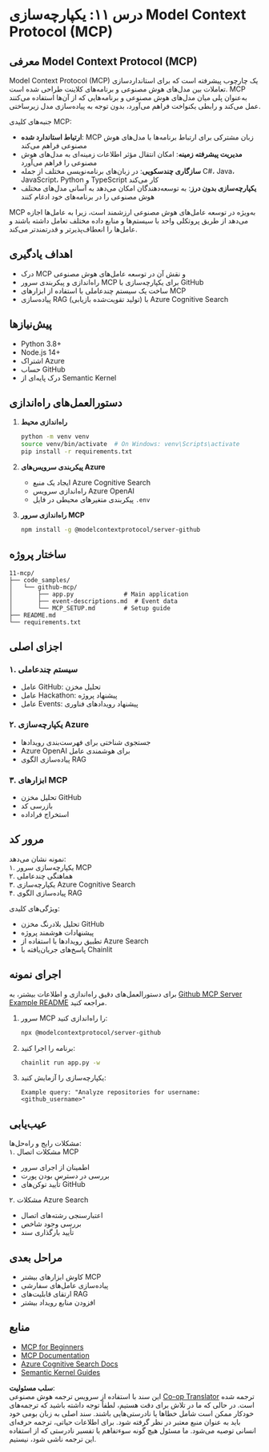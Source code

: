 <!--
CO_OP_TRANSLATOR_METADATA:
{
  "original_hash": "bbce3572338711aeab758506379ab716",
  "translation_date": "2025-05-21T09:37:24+00:00",
  "source_file": "11-mcp/README.md",
  "language_code": "fa"
}
-->
# درس ۱۱: یکپارچه‌سازی Model Context Protocol (MCP)

## معرفی Model Context Protocol (MCP)

Model Context Protocol (MCP) یک چارچوب پیشرفته است که برای استانداردسازی تعاملات بین مدل‌های هوش مصنوعی و برنامه‌های کلاینت طراحی شده است. MCP به‌عنوان پلی میان مدل‌های هوش مصنوعی و برنامه‌هایی که از آن‌ها استفاده می‌کنند عمل می‌کند و رابطی یکنواخت فراهم می‌آورد، بدون توجه به پیاده‌سازی مدل زیرساختی.

جنبه‌های کلیدی MCP:

- **ارتباط استاندارد شده**: MCP زبان مشترکی برای ارتباط برنامه‌ها با مدل‌های هوش مصنوعی فراهم می‌کند  
- **مدیریت پیشرفته زمینه**: امکان انتقال مؤثر اطلاعات زمینه‌ای به مدل‌های هوش مصنوعی را فراهم می‌آورد  
- **سازگاری چندسکویی**: در زبان‌های برنامه‌نویسی مختلف از جمله C#، Java، JavaScript، Python و TypeScript کار می‌کند  
- **یکپارچه‌سازی بدون درز**: به توسعه‌دهندگان امکان می‌دهد به آسانی مدل‌های مختلف هوش مصنوعی را در برنامه‌های خود ادغام کنند  

MCP به‌ویژه در توسعه عامل‌های هوش مصنوعی ارزشمند است، زیرا به عامل‌ها اجازه می‌دهد از طریق پروتکلی واحد با سیستم‌ها و منابع داده مختلف تعامل داشته باشند و عامل‌ها را انعطاف‌پذیرتر و قدرتمندتر می‌کند.

## اهداف یادگیری
- درک MCP و نقش آن در توسعه عامل‌های هوش مصنوعی  
- راه‌اندازی و پیکربندی سرور MCP برای یکپارچه‌سازی با GitHub  
- ساخت یک سیستم چندعاملی با استفاده از ابزارهای MCP  
- پیاده‌سازی RAG (تولید تقویت‌شده بازیابی) با Azure Cognitive Search  

## پیش‌نیازها
- Python 3.8+  
- Node.js 14+  
- اشتراک Azure  
- حساب GitHub  
- درک پایه‌ای از Semantic Kernel  

## دستورالعمل‌های راه‌اندازی

1. **راه‌اندازی محیط**  
   ```bash
   python -m venv venv
   source venv/bin/activate  # On Windows: venv\Scripts\activate
   pip install -r requirements.txt
   ```

2. **پیکربندی سرویس‌های Azure**  
   - ایجاد یک منبع Azure Cognitive Search  
   - راه‌اندازی سرویس Azure OpenAI  
   - پیکربندی متغیرهای محیطی در فایل `.env`  

3. **راه‌اندازی سرور MCP**  
   ```bash
   npm install -g @modelcontextprotocol/server-github
   ```

## ساختار پروژه

```
11-mcp/
├── code_samples/
│   └── github-mcp/
│       ├── app.py              # Main application
│       ├── event-descriptions.md  # Event data
│       └── MCP_SETUP.md        # Setup guide
├── README.md
└── requirements.txt
```

## اجزای اصلی

### ۱. سیستم چندعاملی  
- عامل GitHub: تحلیل مخزن  
- عامل Hackathon: پیشنهاد پروژه  
- عامل Events: پیشنهاد رویدادهای فناوری  

### ۲. یکپارچه‌سازی Azure  
- جستجوی شناختی برای فهرست‌بندی رویدادها  
- Azure OpenAI برای هوشمندی عامل  
- پیاده‌سازی الگوی RAG  

### ۳. ابزارهای MCP  
- تحلیل مخزن GitHub  
- بازرسی کد  
- استخراج فراداده  

## مرور کد

نمونه نشان می‌دهد:  
۱. یکپارچه‌سازی سرور MCP  
۲. هماهنگی چندعاملی  
۳. یکپارچه‌سازی Azure Cognitive Search  
۴. پیاده‌سازی الگوی RAG  

ویژگی‌های کلیدی:  
- تحلیل بلادرنگ مخزن GitHub  
- پیشنهادات هوشمند پروژه  
- تطبیق رویدادها با استفاده از Azure Search  
- پاسخ‌های جریان‌یافته با Chainlit  

## اجرای نمونه

برای دستورالعمل‌های دقیق راه‌اندازی و اطلاعات بیشتر، به [Github MCP Server Example README](./code_samples/github-mcp/README.md) مراجعه کنید.

1. سرور MCP را راه‌اندازی کنید:  
   ```bash
   npx @modelcontextprotocol/server-github
   ```

2. برنامه را اجرا کنید:  
   ```bash
   chainlit run app.py -w
   ```

3. یکپارچه‌سازی را آزمایش کنید:  
   ```
   Example query: "Analyze repositories for username: <github_username>"
   ```

## عیب‌یابی

مشکلات رایج و راه‌حل‌ها:  
۱. مشکلات اتصال MCP  
   - اطمینان از اجرای سرور  
   - بررسی در دسترس بودن پورت  
   - تأیید توکن‌های GitHub  

۲. مشکلات Azure Search  
   - اعتبارسنجی رشته‌های اتصال  
   - بررسی وجود شاخص  
   - تأیید بارگذاری سند  

## مراحل بعدی
- کاوش ابزارهای بیشتر MCP  
- پیاده‌سازی عامل‌های سفارشی  
- ارتقای قابلیت‌های RAG  
- افزودن منابع رویداد بیشتر  

## منابع
- [MCP for Beginners](https://aka.ms/mcp-for-beginners)  
- [MCP Documentation](https://github.com/microsoft/semantic-kernel/tree/main/python/semantic-kernel/semantic_kernel/connectors/mcp)  
- [Azure Cognitive Search Docs](https://learn.microsoft.com/azure/search/)  
- [Semantic Kernel Guides](https://learn.microsoft.com/semantic-kernel/)

**سلب مسئولیت**:  
این سند با استفاده از سرویس ترجمه هوش مصنوعی [Co-op Translator](https://github.com/Azure/co-op-translator) ترجمه شده است. در حالی که ما در تلاش برای دقت هستیم، لطفاً توجه داشته باشید که ترجمه‌های خودکار ممکن است شامل خطاها یا نادرستی‌هایی باشند. سند اصلی به زبان بومی خود باید به عنوان منبع معتبر در نظر گرفته شود. برای اطلاعات حیاتی، ترجمه حرفه‌ای انسانی توصیه می‌شود. ما مسئول هیچ گونه سوءتفاهم یا تفسیر نادرستی که از استفاده این ترجمه ناشی شود، نیستیم.